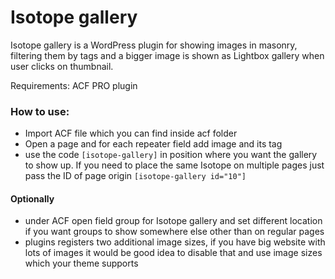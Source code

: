 # Isotope gallery

Isotope gallery is a WordPress plugin for showing images in masonry, filtering them by tags and a bigger image is shown as Lightbox gallery when user clicks on thumbnail.

Requirements: ACF PRO plugin

### How to use: 

- Import ACF file which you can find inside acf folder
- Open a page and for each repeater field add image and its tag
- use the code `[isotope-gallery]` in position where you want the gallery to show up. If you need to place the same Isotope on multiple pages just pass the ID of page origin `[isotope-gallery id="10"]`


#### Optionally
- under ACF open field group for Isotope gallery and set different location if you want groups to show somewhere else other than on regular pages
- plugins registers two additional image sizes, if you have big website with lots of images it would be good idea to disable that and use image sizes which your theme supports